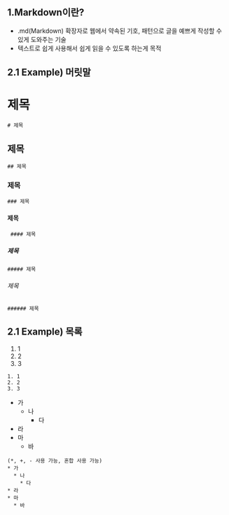 ## 1.Markdown이란?
- .md(Markdown) 확장자로 웹에서 약속된 기호, 패턴으로 글을 예쁘게 작성할 수 있게 도와주는 기술
- 텍스트로 쉽게 사용해서 쉽게 읽을 수 있도록 하는게 목적

## 2.1 Example) 머릿말
# 제목
```
# 제목
```
## 제목
```
## 제목
```
### 제목
```
### 제목
```
#### 제목
```
 #### 제목
```
##### 제목
```
##### 제목
```
###### 제목
```
###### 제목
```

## 2.1 Example) 목록
1. 1
2. 2
3. 3
```
1. 1
2. 2
3. 3
```

* 가
  * 나
    * 다
* 라
* 마
  * 바 

```
(*, +, - 사용 가능, 혼합 사용 가능)
* 가
  * 나
    * 다
* 라
* 마
  * 바 
```
